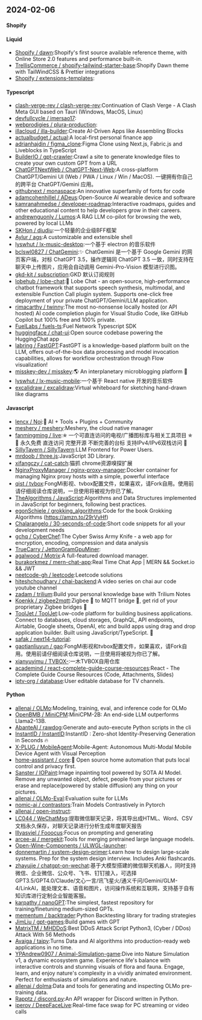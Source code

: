 ## 2024-02-06

#### Shopify

#### Liquid
* [Shopify / dawn](https://github.com/Shopify/dawn):Shopify's first source available reference theme, with Online Store 2.0 features and performance built-in.
* [TrellisCommerce / shopify-tailwind-starter-base](https://github.com/TrellisCommerce/shopify-tailwind-starter-base):Shopify Dawn theme with TailWindCSS & Prettier integrations
* [Shopify / extensions-templates](https://github.com/Shopify/extensions-templates):

#### Typescript
* [clash-verge-rev / clash-verge-rev](https://github.com/clash-verge-rev/clash-verge-rev):Continuation of Clash Verge - A Clash Meta GUI based on Tauri (Windows, MacOS, Linux)
* [devfullcycle / imersao17](https://github.com/devfullcycle/imersao17):
* [webprodigies / plura-production](https://github.com/webprodigies/plura-production):
* [illacloud / illa-builder](https://github.com/illacloud/illa-builder):Create AI-Driven Apps like Assembling Blocks
* [actualbudget / actual](https://github.com/actualbudget/actual):A local-first personal finance app
* [adrianhajdin / figma_clone](https://github.com/adrianhajdin/figma_clone):Figma Clone using Next.js, Fabric.js and Liveblocks in TypeScript
* [BuilderIO / gpt-crawler](https://github.com/BuilderIO/gpt-crawler):Crawl a site to generate knowledge files to create your own custom GPT from a URL
* [ChatGPTNextWeb / ChatGPT-Next-Web](https://github.com/ChatGPTNextWeb/ChatGPT-Next-Web):A cross-platform ChatGPT/Gemini UI (Web / PWA / Linux / Win / MacOS). 一键拥有你自己的跨平台 ChatGPT/Gemini 应用。
* [githubnext / monaspace](https://github.com/githubnext/monaspace):An innovative superfamily of fonts for code
* [adamcohenhillel / ADeus](https://github.com/adamcohenhillel/ADeus):Open-Source AI wearable device and software
* [kamranahmedse / developer-roadmap](https://github.com/kamranahmedse/developer-roadmap):Interactive roadmaps, guides and other educational content to help developers grow in their careers.
* [andrewnguonly / Lumos](https://github.com/andrewnguonly/Lumos):A RAG LLM co-pilot for browsing the web, powered by local LLMs
* [SKHon / diudiu](https://github.com/SKHon/diudiu):一个轻量的企业级BFF框架
* [Aylur / ags](https://github.com/Aylur/ags):A customizable and extensible shell
* [lyswhut / lx-music-desktop](https://github.com/lyswhut/lx-music-desktop):一个基于 electron 的音乐软件
* [bclswl0827 / ChatGemini](https://github.com/bclswl0827/ChatGemini):✨ ChatGemini 是一个基于 Google Gemini 的网页客户端，对标 ChatGPT 3.5，操作逻辑同 ChatGPT 3.5 一致，同时支持在聊天中上传图片，应用会自动调用 Gemini-Pro-Vision 模型进行识图。
* [gkd-kit / subscription](https://github.com/gkd-kit/subscription):GKD 默认订阅规则
* [lobehub / lobe-chat](https://github.com/lobehub/lobe-chat):🤖 Lobe Chat - an open-source, high-performance chatbot framework that supports speech synthesis, multimodal, and extensible Function Call plugin system. Supports one-click free deployment of your private ChatGPT/Gemini/LLM application.
* [rjmacarthy / twinny](https://github.com/rjmacarthy/twinny):The most no-nonsense locally hosted (or API hosted) AI code completion plugin for Visual Studio Code, like GitHub Copilot but 100% free and 100% private.
* [FuelLabs / fuels-ts](https://github.com/FuelLabs/fuels-ts):Fuel Network Typescript SDK
* [huggingface / chat-ui](https://github.com/huggingface/chat-ui):Open source codebase powering the HuggingChat app
* [labring / FastGPT](https://github.com/labring/FastGPT):FastGPT is a knowledge-based platform built on the LLM, offers out-of-the-box data processing and model invocation capabilities, allows for workflow orchestration through Flow visualization!
* [misskey-dev / misskey](https://github.com/misskey-dev/misskey):🌎 An interplanetary microblogging platform 🚀
* [lyswhut / lx-music-mobile](https://github.com/lyswhut/lx-music-mobile):一个基于 React native 开发的音乐软件
* [excalidraw / excalidraw](https://github.com/excalidraw/excalidraw):Virtual whiteboard for sketching hand-drawn like diagrams

#### Javascript
* [lencx / Noi](https://github.com/lencx/Noi):🦄 AI + Tools + Plugins + Community
* [meshery / meshery](https://github.com/meshery/meshery):Meshery, the cloud native manager
* [fanmingming / live](https://github.com/fanmingming/live):✯ 一个可直连访问的电视/广播图标库与相关工具项目 ✯ 🔕 永久免费 直连访问 完整开源 不断完善的台标 支持IPv4/IPv6双栈访问 🔕
* [SillyTavern / SillyTavern](https://github.com/SillyTavern/SillyTavern):LLM Frontend for Power Users.
* [mrdoob / three.js](https://github.com/mrdoob/three.js):JavaScript 3D Library.
* [xifangczy / cat-catch](https://github.com/xifangczy/cat-catch):猫抓 chrome资源嗅探扩展
* [NginxProxyManager / nginx-proxy-manager](https://github.com/NginxProxyManager/nginx-proxy-manager):Docker container for managing Nginx proxy hosts with a simple, powerful interface
* [qist / tvbox](https://github.com/qist/tvbox):FongMi影视、tvbox配置文件，如果喜欢，请Fork自用。使用前请仔细阅读仓库说明，一旦使用将被视为你已了解。
* [TheAlgorithms / JavaScript](https://github.com/TheAlgorithms/JavaScript):Algorithms and Data Structures implemented in JavaScript for beginners, following best practices.
* [egonSchiele / grokking_algorithms](https://github.com/egonSchiele/grokking_algorithms):Code for the book Grokking Algorithms (https://amzn.to/29rVyHf)
* [Chalarangelo / 30-seconds-of-code](https://github.com/Chalarangelo/30-seconds-of-code):Short code snippets for all your development needs
* [gchq / CyberChef](https://github.com/gchq/CyberChef):The Cyber Swiss Army Knife - a web app for encryption, encoding, compression and data analysis
* [TrueCarry / JettonGramGpuMiner](https://github.com/TrueCarry/JettonGramGpuMiner):
* [agalwood / Motrix](https://github.com/agalwood/Motrix):A full-featured download manager.
* [burakorkmez / mern-chat-app](https://github.com/burakorkmez/mern-chat-app):Real Time Chat App | MERN && Socket.io && JWT
* [neetcode-gh / leetcode](https://github.com/neetcode-gh/leetcode):Leetcode solutions
* [hiteshchoudhary / chai-backend](https://github.com/hiteshchoudhary/chai-backend):A video series on chai aur code youtube channel
* [zadam / trilium](https://github.com/zadam/trilium):Build your personal knowledge base with Trilium Notes
* [Koenkk / zigbee2mqtt](https://github.com/Koenkk/zigbee2mqtt):Zigbee 🐝 to MQTT bridge 🌉, get rid of your proprietary Zigbee bridges 🔨
* [ToolJet / ToolJet](https://github.com/ToolJet/ToolJet):Low-code platform for building business applications. Connect to databases, cloud storages, GraphQL, API endpoints, Airtable, Google sheets, OpenAI, etc and build apps using drag and drop application builder. Built using JavaScript/TypeScript. 🚀
* [safak / next14-tutorial](https://github.com/safak/next14-tutorial):
* [gaotianliuyun / gao](https://github.com/gaotianliuyun/gao):FongMi影视和tvbox配置文件，如果喜欢，请Fork自用。使用前请仔细阅读仓库说明，一旦使用将被视为你已了解。
* [xianyuyimu / TVBOX-](https://github.com/xianyuyimu/TVBOX-):一木TVBOX自用仓库
* [academind / react-complete-guide-course-resources](https://github.com/academind/react-complete-guide-course-resources):React - The Complete Guide Course Resources (Code, Attachments, Slides)
* [iptv-org / database](https://github.com/iptv-org/database):User editable database for TV channels.

#### Python
* [allenai / OLMo](https://github.com/allenai/OLMo):Modeling, training, eval, and inference code for OLMo
* [OpenBMB / MiniCPM](https://github.com/OpenBMB/MiniCPM):MiniCPM-2B: An end-side LLM outperforms Llama2-13B.
* [AbanteAI / rawdog](https://github.com/AbanteAI/rawdog):Generate and auto-execute Python scripts in the cli
* [InstantID / InstantID](https://github.com/InstantID/InstantID):InstantID : Zero-shot Identity-Preserving Generation in Seconds 🔥
* [X-PLUG / MobileAgent](https://github.com/X-PLUG/MobileAgent):Mobile-Agent: Autonomous Multi-Modal Mobile Device Agent with Visual Perception
* [home-assistant / core](https://github.com/home-assistant/core):🏡 Open source home automation that puts local control and privacy first.
* [Sanster / IOPaint](https://github.com/Sanster/IOPaint):Image inpainting tool powered by SOTA AI Model. Remove any unwanted object, defect, people from your pictures or erase and replace(powered by stable diffusion) any thing on your pictures.
* [allenai / OLMo-Eval](https://github.com/allenai/OLMo-Eval):Evaluation suite for LLMs
* [nomic-ai / contrastors](https://github.com/nomic-ai/contrastors):Train Models Contrastively in Pytorch
* [allenai / open-instruct](https://github.com/allenai/open-instruct):
* [LC044 / WeChatMsg](https://github.com/LC044/WeChatMsg):提取微信聊天记录，将其导出成HTML、Word、CSV文档永久保存，对聊天记录进行分析生成年度聊天报告
* [lllyasviel / Fooocus](https://github.com/lllyasviel/Fooocus):Focus on prompting and generating
* [arcee-ai / mergekit](https://github.com/arcee-ai/mergekit):Tools for merging pretrained large language models.
* [Open-Wine-Components / ULWGL-launcher](https://github.com/Open-Wine-Components/ULWGL-launcher):
* [donnemartin / system-design-primer](https://github.com/donnemartin/system-design-primer):Learn how to design large-scale systems. Prep for the system design interview. Includes Anki flashcards.
* [zhayujie / chatgpt-on-wechat](https://github.com/zhayujie/chatgpt-on-wechat):基于大模型搭建的微信聊天机器人，同时支持微信、企业微信、公众号、飞书、钉钉接入，可选择GPT3.5/GPT4.0/Claude/文心一言/讯飞星火/通义千问/Gemini/GLM-4/LinkAI，能处理文本、语音和图片，访问操作系统和互联网，支持基于自有知识库进行定制企业智能客服。
* [karpathy / nanoGPT](https://github.com/karpathy/nanoGPT):The simplest, fastest repository for training/finetuning medium-sized GPTs.
* [mementum / backtrader](https://github.com/mementum/backtrader):Python Backtesting library for trading strategies
* [JimLiu / gpt-games](https://github.com/JimLiu/gpt-games):Build games with GPT
* [MatrixTM / MHDDoS](https://github.com/MatrixTM/MHDDoS):Best DDoS Attack Script Python3, (Cyber / DDos) Attack With 56 Methods
* [Avaiga / taipy](https://github.com/Avaiga/taipy):Turns Data and AI algorithms into production-ready web applications in no time.
* [YPAndrew0907 / Animal-Simulation-game](https://github.com/YPAndrew0907/Animal-Simulation-game):Dive into Nature Simulation v1, a dynamic ecosystem game. Experience life's balance with interactive controls and stunning visuals of flora and fauna. Engage, learn, and enjoy nature's complexity in a vividly animated environment. Perfect for enthusiasts of simulations and nature.
* [allenai / dolma](https://github.com/allenai/dolma):Data and tools for generating and inspecting OLMo pre-training data.
* [Rapptz / discord.py](https://github.com/Rapptz/discord.py):An API wrapper for Discord written in Python.
* [iperov / DeepFaceLive](https://github.com/iperov/DeepFaceLive):Real-time face swap for PC streaming or video calls
